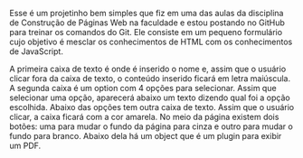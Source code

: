 Esse é um projetinho bem simples que fiz em uma das aulas da disciplina de Construção de Páginas Web na faculdade e estou postando no GitHub para treinar os comandos do Git.
Ele consiste em um pequeno formulário cujo objetivo é mesclar os conhecimentos de HTML com os conhecimentos de JavaScript.

A primeira caixa de texto é onde é inserido o nome e, assim que o usuário clicar fora da caixa de texto, o conteúdo inserido ficará em letra maiúscula.
A segunda caixa é um option com 4 opções para selecionar. Assim que selecionar uma opção, aparecerá abaixo um texto dizendo qual foi a opção escolhida.
Abaixo das opções tem outra caixa de texto. Assim que o usuário clicar, a caixa ficará com a cor amarela.
No meio da página existem dois botões: uma para mudar o fundo da página para cinza e outro para mudar o fundo para branco.
Abaixo dela há um object que é um plugin para exibir um PDF.

